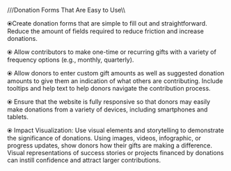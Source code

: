 ///Donation Forms That Are Easy to Use\\\

⦿Create donation forms that are simple to fill out and straightforward. Reduce the amount of fields required to reduce friction and increase donations.

⦿ Allow contributors to make one-time or recurring gifts with a variety of frequency options (e.g., monthly, quarterly).

⦿ Allow donors to enter custom gift amounts as well as suggested donation amounts to give them an indication of what others are contributing. Include tooltips and help text to help donors navigate the contribution process.

⦿ Ensure that the website is fully responsive so that donors may easily make donations from a variety of devices, including smartphones and tablets.

⦿ Impact Visualization: Use visual elements and storytelling to demonstrate the significance of donations. Using images, videos, infographic, or progress updates, show donors how their gifts are making a difference. Visual representations of success stories or projects financed by donations can instill confidence and attract larger contributions.

